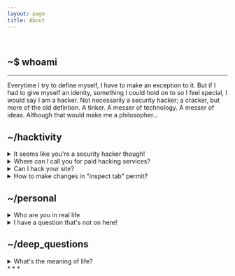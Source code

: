 ```yaml
---
layout: page
title: About
---
```


<br>

## ~$ whoami

* * *
Everytime I try to define myself, I have to make an exception to it. But if I had to give myself an idenity, something I could hold on to so I feel special, I would say I am a hacker. Not necessarily a security hacker; a cracker, but more of the old defintion. A tinker. A messer of technology. A messer of ideas. Although that would make me a philosopher...

## ~/hacktivity

<details>
<summary>It seems like you're a security hacker though!</summary>
<br>
Sometimes that does carry over to the real haxx0r hacking. But my intention is to learn, and how I do that is by unlocking its secrets. And no I am not a cyber-criminal. There's a difference. The difference is I won't respond to CaN i HaZ iNsTa SiR???
</details>

<details>
<summary>Where can I call you for paid hacking services?</summary>
<br>
  Sure, here: +1 (248) 434-5508
</details>

<details>
<summary>Can I hack your site?</summary>
<br>
  I'm afraid it's already vulnerable... But good news! It won't be google dorked
</details>

<details>
<summary>How to make changes in "inspect tab" permit?</summary>
<br>
 You can install Tampermonkey or other userscript extensions, but this won't change your Disney+ subscription...
</details>

## ~/personal

<details>
<summary>Who are you in real life</summary>
<br>
  I'm actually that person you think you know somewhere but you're not sure because if you go up to them, and they are actually a stranger, then that would be weird so you just causally stare instead.
</details>

<details>
<summary>I have a question that's not on here!</summary>
<br>
  You can head over to the contact page and ask me there.
</details>

## ~/deep_questions

<details>
<summary>What's the meaning of life?</summary>
<br>
  37
</details>
* * *
